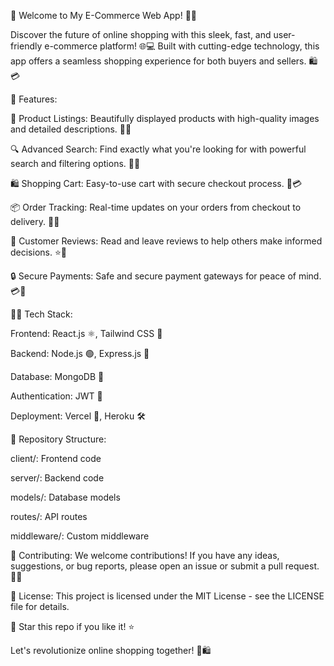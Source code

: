 🚀 Welcome to My E-Commerce Web App! 🛒✨

Discover the future of online shopping with this sleek, fast, and user-friendly e-commerce platform! 🌐💻 Built with cutting-edge technology, this app offers a seamless shopping experience for both buyers and sellers. 🛍️💳

🌟 Features:

🛒 Product Listings: Beautifully displayed products with high-quality images and detailed descriptions. 📸📝

🔍 Advanced Search: Find exactly what you're looking for with powerful search and filtering options. 🔎🎯

🛍️ Shopping Cart: Easy-to-use cart with secure checkout process. 🛒💳

📦 Order Tracking: Real-time updates on your orders from checkout to delivery. 🚚📲

💬 Customer Reviews: Read and leave reviews to help others make informed decisions. ⭐📝

🔒 Secure Payments: Safe and secure payment gateways for peace of mind. 💳🔐

👩‍💻 Tech Stack:

Frontend: React.js ⚛️, Tailwind CSS 🎨

Backend: Node.js 🟢, Express.js 🚀

Database: MongoDB 🍃

Authentication: JWT 🔑

Deployment: Vercel 🚀, Heroku 🛠️

📂 Repository Structure:

client/: Frontend code

server/: Backend code

models/: Database models

routes/: API routes

middleware/: Custom middleware

👥 Contributing:
We welcome contributions! If you have any ideas, suggestions, or bug reports, please open an issue or submit a pull request. 🤝💡

📜 License:
This project is licensed under the MIT License - see the LICENSE file for details.

🌟 Star this repo if you like it! ⭐️

Let's revolutionize online shopping together! 🚀🛍️